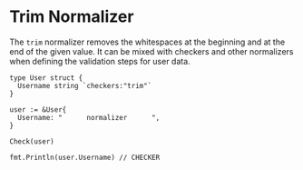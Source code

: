 # Trim Normalizer

The ```trim``` normalizer removes the whitespaces at the beginning and at the end of the given value. It can be mixed with checkers and other normalizers when defining the validation steps for user data.

```golang
type User struct {
  Username string `checkers:"trim"`
}

user := &User{
  Username: "      normalizer      ",
}

Check(user)

fmt.Println(user.Username) // CHECKER
```
